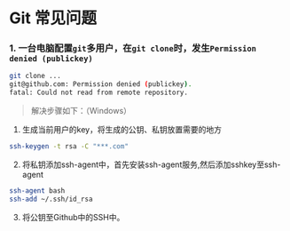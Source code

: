 # Git 常见问题

### 1. 一台电脑配置`git`多用户，在`git clone`时，发生`Permission denied (publickey)`

```bash
git clone ...
git@github.com: Permission denied (publickey).
fatal: Could not read from remote repository.
```
> 解决步骤如下：（Windows）

1. 生成当前用户的key，将生成的公钥、私钥放置需要的地方
```bash
ssh-keygen -t rsa -C "***.com"
```
2. 将私钥添加ssh-agent中，首先安装ssh-agent服务,然后添加sshkey至ssh-agent
```bash
ssh-agent bash
ssh-add ~/.ssh/id_rsa
```
3. 将公钥至Github中的SSH中。
